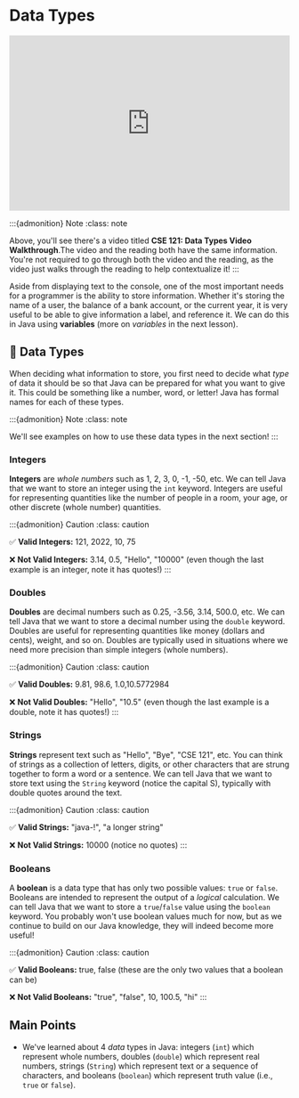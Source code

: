 # Data Types

<div style="position: relative; padding-bottom: 62.5%; height: 0;">
    <iframe src="https://www.youtube.com/embed/PWoC6F2ldgw" frameborder="0" webkitallowfullscreen mozallowfullscreen allowfullscreen style="position: absolute; top: 0; left: 0; width: 100%; height: 100%;"></iframe>
</div>

:::{admonition} Note
:class: note

Above, you'll see there's a video titled **CSE 121: Data Types Video Walkthrough**.The video and the reading both have the same information. You're not required to go through both the video and the reading, as the video just walks through the reading to help contextualize it!
:::

Aside from displaying text to the console, one of the most important needs for a programmer is the ability to store information. Whether it's storing the name of a user, the balance of a bank account, or the current year, it is very useful to be able to give information a label, and reference it. We can do this in Java using **variables** (more on *variables* in the next lesson).

## 🧠 Data Types

When deciding what information to store, you first need to decide what *type* of data it should be so that Java can be prepared for what you want to give it. This could be something like a number, word, or letter! Java has formal names for each of these types.

:::{admonition} Note
:class: note

We'll see examples on how to use these data types in the next section!
:::

### Integers

**Integers** are *whole numbers* such as 1, 2, 3, 0, -1, -50, etc. We can tell Java that we want to store an integer using the `int` keyword. Integers are useful for representing quantities like the number of people in a room, your age, or other discrete (whole number) quantities.

:::{admonition} Caution
:class: caution

✅ **Valid Integers:** 121, 2022, 10, 75

❌ **Not Valid Integers:** 3.14, 0.5, "Hello", "10000" (even though the last example is an integer, note it has quotes!)
:::

### Doubles

**Doubles** are decimal numbers such as 0.25, -3.56, 3.14, 500.0, etc. We can tell Java that we want to store a decimal number using the `double` keyword. Doubles are useful for representing quantities like money (dollars and cents), weight, and so on. Doubles are typically used in situations where we need more precision than simple integers (whole numbers). 

:::{admonition} Caution
:class: caution

✅ **Valid Doubles:** 9.81, 98.6, 1.0,10.5772984

❌ **Not Valid Doubles:** "Hello", "10.5" (even though the last example is a double, note it has quotes!)
:::

### Strings

**Strings** represent text such as "Hello", "Bye", "CSE 121", etc. You can think of strings as a collection of letters, digits, or other characters that are strung together to form a word or a sentence. We can tell Java that we want to store text using the `String` keyword (notice the capital S), typically with double quotes around the text. 

:::{admonition} Caution
:class: caution

✅ **Valid Strings:** "java-!", "a longer string"

❌ **Not Valid Strings:** 10000 (notice no quotes)
:::

### Booleans

A **boolean** is a data type that has only two possible values: `true` or `false`. Booleans are intended to represent the output of a *logical* calculation. We can tell Java that we want to store a `true`/`false` value using the `boolean` keyword.  You probably won't use boolean values much for now, but as we continue to build on our Java knowledge, they will indeed become more useful! 

:::{admonition} Caution
:class: caution

✅ **Valid Booleans:** true, false (these are the only two values that a boolean can be)

❌ **Not Valid Booleans:** "true", "false", 10, 100.5, "hi"
:::

## Main Points

- We've learned about 4 *data* types in Java: integers (`int`) which represent whole numbers, doubles (`double`) which represent real numbers, strings (`String`) which represent text or a sequence of characters, and booleans (`boolean`) which represent truth value (i.e., `true` or `false`). 
